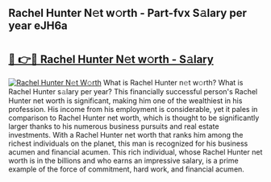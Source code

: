 ## Rachel Hunter N𝚎t w𝚘rth - Part-fvx S𝚊lary per year eJH6a

# <h2><a href="http://gc31xb.nevu.top/?p=Rachel+Hunter">🔗 👉🔴 Rachel Hunter N𝚎t w𝚘rth - S𝚊lary</a></h2>

[![Rachel Hunter N𝚎t W𝚘rth](https://i.imgur.com/Oavwk0R.jpeg)](http://gc31xb.nevu.top/?p=Rachel+Hunter)
What is Rachel Hunter n𝚎t w𝚘rth? What is Rachel Hunter s𝚊lary per year?
This financially successful person's Rachel Hunter net worth is significant, making him one of the wealthiest in his profession. His income from his employment is considerable, yet it pales in comparison to Rachel Hunter net worth, which is thought to be significantly larger thanks to his numerous business pursuits and real estate investments. With a Rachel Hunter net worth that ranks him among the richest individuals on the planet, this man is recognized for his business acumen and financial acumen. This rich individual, whose Rachel Hunter net worth is in the billions and who earns an impressive salary, is a prime example of the force of commitment, hard work, and financial acumen.
